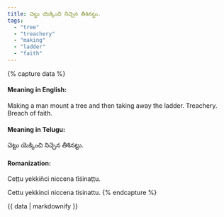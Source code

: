 ```yaml
---
title: చెట్టు యెక్కించి నిచ్చెన తీశినట్టు.
tags:
  - "tree"
  - "treachery"
  - "making"
  - "ladder"
  - "faith"
---
```


{% capture data %}
#### Meaning in English:
Making a man mount a tree and then taking away the ladder.
Treachery. Breach of faith.

#### Meaning in Telugu:
చెట్టు యెక్కించి నిచ్చెన తీశినట్టు.

#### Romanization:
Ceṭṭu yekkin̄ci niccena tīśinaṭṭu.

Cettu yekkinci niccena tisinattu.
{% endcapture %}

{{ data | markdownify }}

